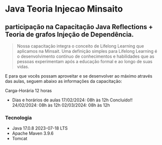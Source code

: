 # Java Teoria Injecao Minsaito

## participação na Capacitação Java Reflections + Teoria de grafos Injeção de Dependência.

> Nossa capacitação integra o conceito de Lifelong Learning que aplicamos na Minsait.
> Uma definição simples para Lifelong Learning é o desenvolvimento contínuo de conhecimentos e habilidades que  as pessoas experimentam após a educação formal e ao longo de suas vidas.

E para que vocês possam aproveitar e se desenvolver ao máximo através das aulas, seguem abaixo as informações da capacitação:

Carga-Horária
 12 horas 

* Dias e horários de aulas
17/02/2024: 08h às 12h Concluído!!
24/02/2024: 08h às 12h
02/03/2024: 08h às 12h

### Tecnologia

* Java 17.0.8 2023-07-18 LTS
* Apache Maven 3.9.6
* Tomcat
